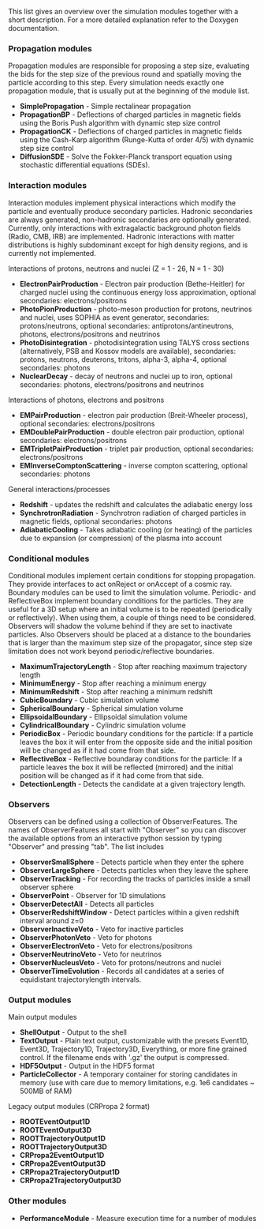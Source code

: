 This list gives an overview over the simulation modules together with a short description.
For a more detailed explanation refer to the Doxygen documentation.

### Propagation modules
Propagation modules are responsible for proposing a step size, evaluating the bids for the step size of the previous round and spatially moving the particle according to this step. Every simulation needs exactly one propagation module, that is usually put at the beginning of the module list.

* **SimplePropagation** - Simple rectalinear propagation
* **PropagationBP** - Deflections of charged particles in magnetic fields using the Boris Push algorithm with dynamic step size control
* **PropagationCK** - Deflections of charged particles in magnetic fields using the Cash-Karp algorithm (Runge-Kutta of order 4/5) with dynamic step size control
* **DiffusionSDE** - Solve the Fokker-Planck transport equation using stochastic differential equations (SDEs).

### Interaction modules
Interaction modules implement physical interactions which modify the particle and eventually produce secondary particles. Hadronic secondaries are always generated, non-hadronic secondaries are optionally generated.
Currently, only interactions with extragalactic background photon fields (Radio, CMB, IRB) are implemented.
Hadronic interactions with matter distributions is highly subdominant except for high density regions, and is currently not implemented.

Interactions of protons, neutrons and nuclei (Z = 1 - 26, N = 1 - 30)

* **ElectronPairProduction** - Electron pair production (Bethe-Heitler) for charged nuclei using the continuous energy loss approximation, optional secondaries: electrons/positrons
* **PhotoPionProduction** - photo-meson production for protons, neutrinos and nuclei, uses SOPHIA as event generator, secondaries: protons/neutrons, optional secondaries: antiprotons/antineutrons, photons, electrons/positrons and neutrinos
* **PhotoDisintegration** - photodisintegration using TALYS cross sections (alternatively, PSB and Kossov models are available), secondaries: protons, neutrons, deuterons, tritons, alpha-3, alpha-4, optional secondaries: photons
* **NuclearDecay** - decay of neutrons and nuclei up to iron, optional secondaries: photons, electrons/positrons and neutrinos

Interactions of photons, electrons and positrons

* **EMPairProduction** - electron pair production (Breit-Wheeler process), optional secondaries: electrons/positrons
* **EMDoublePairProduction** - double electron pair production, optional secondaries: electrons/positrons
* **EMTripletPairProduction** - triplet pair production, optional secondaries: electrons/positrons
* **EMInverseComptonScattering** - inverse compton scattering, optional secondaries: photons

General interactions/processes

* **Redshift** - updates the redshift and calculates the adiabatic energy loss
* **SynchrotronRadiation** - Synchrotron radiation of charged particles in magnetic fields, optional secondaries: photons
* **AdiabaticCooling** - Takes adiabatic cooling (or heating) of the particles due to expansion (or compression) of the plasma into account

### Conditional modules
Conditional modules implement certain conditions for stopping propagation.
They provide interfaces to act onReject or onAccept of a cosmic ray.
Boundary modules can be used to limit the simulation volume.
Periodic- and ReflectiveBox implement boundary conditions for the particles. They are useful for a 3D setup where an initial volume is to be repeated (periodically or reflectively). When using them, a couple of things need to be considered. Observers will shadow the volume behind if they are set to inactivate particles. Also Observers should be placed at a distance to the boundaries that is larger than the maximum step size of the propagator, since step size limitation does not work beyond periodic/reflective boundaries.

* **MaximumTrajectoryLength** - Stop after reaching maximum trajectory length
* **MinimumEnergy** - Stop after reaching a minimum energy
* **MinimumRedshift** - Stop after reaching a minimum redshift
* **CubicBoundary** - Cubic simulation volume
* **SphericalBoundary** - Spherical simulation volume
* **EllipsoidalBoundary** - Ellipsoidal simulation volume
* **CylindricalBoundary** - Cylindric simulation volume
* **PeriodicBox** - Periodic boundary conditions for the particle: If a particle leaves the box it will enter from the opposite side and the initial position will be changed as if it had come from that side.
* **ReflectiveBox** - Reflective boundaray conditions for the particle: If a particle leaves the box it will be reflected (mirrored) and the initial position will be changed as if it had come from that side.
* **DetectionLength** - Detects the candidate at a given trajectory length. 

### Observers
Observers can be defined using a collection of ObserverFeatures.
The names of ObserverFeatures all start with "Observer" so you can discover the available options from an interactive python session by typing "Observer" and pressing "tab". The list includes
* **ObserverSmallSphere** - Detects particle when they enter the sphere
* **ObserverLargeSphere** - Detects particles when they leave the sphere
* **ObserverTracking** - For recording the tracks of particles inside a small observer sphere
* **ObserverPoint** - Observer for 1D simulations
* **ObserverDetectAll** - Detects all particles
* **ObserverRedshiftWindow** - Detect particles within a given redshift interval around z=0
* **ObserverInactiveVeto** - Veto for inactive particles
* **ObserverPhotonVeto** - Veto for photons
* **ObserverElectronVeto** - Veto for electrons/positrons
* **ObserverNeutrinoVeto** - Veto for neutrinos
* **ObserverNucleusVeto** - Veto for protons/neutrons and nuclei
* **ObserverTimeEvolution** - Records all candidates at a series of equidistant trajectorylength intervals.

### Output modules
Main output modules
* **ShellOutput** - Output to the shell
* **TextOutput** - Plain text output, customizable with the presets Event1D, Event3D, Trajectory1D, Trajectory3D, Everything, or more fine grained control. If the filename ends with '.gz' the output is compressed.
* **HDF5Output** - Output in the HDF5 format
* **ParticleCollector** - A temporary container for storing candidates in memory (use with care due to memory limitations, e.g. 1e6 candidates ~ 500MB of RAM)

Legacy output modules (CRPropa 2 format)
* **ROOTEventOutput1D**
* **ROOTEventOutput3D**
* **ROOTTrajectoryOutput1D**
* **ROOTTrajectoryOutput3D**
* **CRPropa2EventOutput1D**
* **CRPropa2EventOutput3D**
* **CRPropa2TrajectoryOutput1D**
* **CRPropa2TrajectoryOutput3D**

### Other modules
* **PerformanceModule** - Measure execution time for a number of modules
